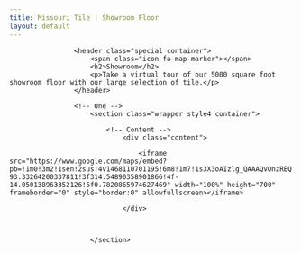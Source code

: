 ```yaml
---
title: Missouri Tile | Showroom Floor
layout: default
---
```




					<header class="special container">
						<span class="icon fa-map-marker"></span>
						<h2>Showroom</h2>
						<p>Take a virtual tour of our 5000 square foot showroom floor with our large selection of tile.</p>
					</header>

					<!-- One -->
						<section class="wrapper style4 container">

							<!-- Content -->
								<div class="content">

									<iframe src="https://www.google.com/maps/embed?pb=!1m0!3m2!1sen!2sus!4v1468110701195!6m8!1m7!1s3X3oAIzlg_QAAAQvOnzREQ!2m2!1d37.15918687052689!2d-93.33264200337811!3f314.54890358901866!4f-14.050138963352126!5f0.7820865974627469" width="100%" height="700" frameborder="0" style="border:0" allowfullscreen></iframe>

								</div>



						</section>


